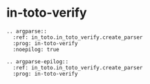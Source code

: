 # in-toto-verify

```{eval-rst}
.. argparse::
  :ref: in_toto.in_toto_verify.create_parser
  :prog: in-toto-verify
  :noepilog: true
```

```{eval-rst}
.. argparse-epilog::
  :ref: in_toto.in_toto_verify.create_parser
  :prog: in-toto-verify
```
